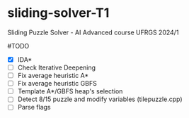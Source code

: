 # sliding-solver-T1
Sliding Puzzle Solver - AI Advanced course UFRGS 2024/1

#TODO

- [x] IDA*
- [ ] Check Iterative Deepening
- [ ] Fix average heuristic A*
- [ ] Fix average heuristic GBFS
- [ ] Template A*/GBFS heap's selection
- [ ] Detect 8/15 puzzle and modify variables (tilepuzzle.cpp)
- [ ] Parse flags
